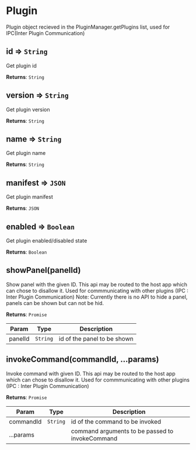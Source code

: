 
<a name="plugin" id="plugin"></a>

# Plugin
Plugin object recieved in the PluginManager.getPlugins list, used for IPC(Inter Plugin Communication)



<a name="plugin-id" id="plugin-id"></a>

## id ⇒ `String`
Get plugin id

**Returns**: `String`  


<a name="plugin-version" id="plugin-version"></a>

## version ⇒ `String`
Get plugin version

**Returns**: `String`  


<a name="plugin-name" id="plugin-name"></a>

## name ⇒ `String`
Get plugin name

**Returns**: `String`  


<a name="plugin-manifest" id="plugin-manifest"></a>

## manifest ⇒ `JSON`
Get plugin manifest

**Returns**: `JSON`  


<a name="plugin-enabled" id="plugin-enabled"></a>

## enabled ⇒ `Boolean`
Get plugin enabled/disabled state

**Returns**: `Boolean`  


<a name="plugin-showpanel" id="plugin-showpanel"></a>

## showPanel(panelId)
Show panel with the given ID. This api may be routed to the host app which can chose to disallow it.
Used for commmunicating with other plugins (IPC : Inter Plugin Communication)
Note: Currently there is no API to hide a panel, panels can be shown but can not be hid.

**Returns**: `Promise`  

| Param | Type | Description |
| --- | --- | --- |
| panelId | `String` | id of the panel to be shown |



<a name="plugin-invokecommand" id="plugin-invokecommand"></a>

## invokeCommand(commandId, ...params)
Invoke command with given ID. This api may be routed to the host app which can chose to disallow it.
Used for commmunicating with other plugins (IPC : Inter Plugin Communication)

**Returns**: `Promise`  

| Param | Type | Description |
| --- | --- | --- |
| commandId | `String` | id of the command to be invoked |
| ...params |  | command arguments to be passed to invokeCommand |


  